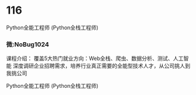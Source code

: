 # 116
Python全能工程师 (Python全栈工程师)
### 微:NoBug1024 


课程介绍：
覆盖5大热门就业方向：Web全栈、爬虫、数据分析、测试、人工智能 深度调研企业招聘需求，培养行业真正需要的全能型技术人才，从公司挑人到我挑公司

Python全能工程师 (Python全栈工程师)
